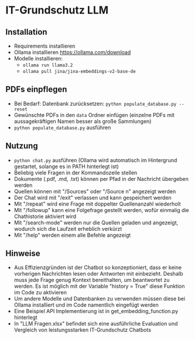 # IT-Grundschutz LLM

## Installation
- Requirements installieren
- Ollama installieren https://ollama.com/download
- Modelle installieren:
  - `ollama run llama3.2`
  - `ollama pull jina/jina-embeddings-v2-base-de`

## PDFs einpflegen
- Bei Bedarf: Datenbank zurücksetzen: `python populate_database.py --reset`
- Gewünschte PDFs in den `data` Ordner einfügen (einzelne PDFs mit aussagekräftigen Namen besser als große Sammlungen)
- `python populate_database.py` ausführen

## Nutzung
- `python chat.py` ausführen (Ollama wird automatisch im Hintergrund gestartet, solange es in PATH hinterlegt ist)
- Beliebig viele Fragen in der Kommandozeile stellen 
- Dokumente (.pdf, .md, .txt) können per Pfad in der Nachricht übergeben werden
- Quellen können mit "/Sources" oder "/Source n" angezeigt werden
- Der Chat wird mit "/exit" verlassen und kann gespeichert werden
- Mit "/repeat" wird eine Frage mit doppelter Quellenanzahl wiederholt
- Mit "/followup" kann eine Folgefrage gestellt werden, wofür einmalig die Chathistorie aktiviert wird
- Mit "/search-mode" werden nur die Quellen geladen und angezeigt, wodurch sich die Laufzeit erheblich verkürzt
- Mit "/help" werden einem alle Befehle angezeigt

## Hinweise
- Aus Effizienzgründen ist der Chatbot so konzeptioniert, dass er keine vorherigen Nachrichten lesen oder Antworten mit einbezieht.
Deshalb muss jede Frage genug Kontext bereithalten, um beantwortet zu werden. 
Es ist möglich mit der Variable "history = True" diese Funktion im Code zu aktivieren
- Um andere Modelle und Datenbanken zu verwenden müssen diese bei Ollama installiert und im Code namentlich eingefügt werden
- Eine Beispiel API Implementierung ist in get_embedding_function.py hinterlegt
- In "LLM Fragen.xlsx" befindet sich eine ausführliche Evaluation und Vergleich von leistungsstarken IT-Grundschutz Chatbots